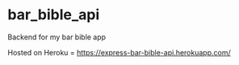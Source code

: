 # bar_bible_api
Backend for my bar bible app

Hosted on Heroku = https://express-bar-bible-api.herokuapp.com/
